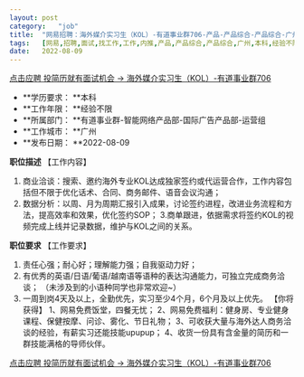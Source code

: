 ```yaml
---
layout:	post
category:	"job"
title:	"网易招聘：海外媒介实习生（KOL）-有道事业群706-产品-产品综合-产品综合-广州本科经验不限"
tags:	[网易,招聘,面试,找工作,工作,内推,产品,产品综合,产品综合,广州,本科,经验不限]
date:	2022-08-09
---
```


[点击应聘 投简历就有面试机会 -> 海外媒介实习生（KOL）-有道事业群706](http://mobile.bole.netease.com/bole/boleDetail?id=37981&employeeId=346f03c3cda5f04c&key=all)



- **学历要求： **本科
- **工作年限： **经验不限
- **所属部门： **有道事业群-智能网络产品部-国际广告产品部-运营组
- **工作城市： **广州
- **发布日期： **2022-08-09



**职位描述**
【工作内容】
1. 商业洽谈：搜索、邀约海外专业KOL达成独家签约或代运营合作，工作内容包括但不限于优化话术、合同、商务邮件、语音会议沟通；
2. 数据分析：以周、月为周期汇报引入成果，讨论签约进程，改进业务流程和方法，提高效率和效果，优化签约SOP；
3.商单跟进，依据需求将签约KOL的视频完成上线并记录数据，维护与KOL之间的关系。



**职位要求**
【工作要求】
1. 责任心强；耐心好；理解能力强；自我驱动力好；
2. 有优秀的英语/日语/葡语/越南语等语种的表达沟通能力，可独立完成商务洽谈；
（未涉及到的小语种同学也非常欢迎~）
3. 一周到岗4天及以上，全勤优先，实习至少4个月，6个月及以上优先。
【你将获得】
1、网易免费饭堂，四餐无忧；
2、网易免费福利：健身房、专业健身课程、保健按摩、问诊、雾化、节日礼物；
3、可收获大量与海外达人商务洽谈的经验，有薪实习还能技能upupup；
4、收货一份具有含金量的简历和一群技能满格的导师伙伴。



[点击应聘 投简历就有面试机会 -> 海外媒介实习生（KOL）-有道事业群706](http://mobile.bole.netease.com/bole/boleDetail?id=37981&employeeId=346f03c3cda5f04c&key=all)